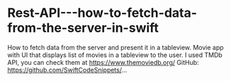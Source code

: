 # Rest-API---how-to-fetch-data-from-the-server-in-swift
How to fetch data from the server and present it in a tableview. Movie app with UI that displays list of movies in a tableview to the user. I used TMDb API, you can check them at https://www.themoviedb.org/  GitHub: https://github.com/SwiftCodeSnippets/...
